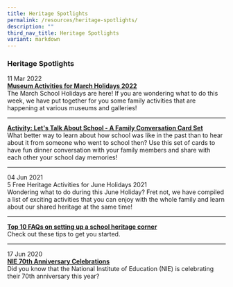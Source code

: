 ```yaml
---
title: Heritage Spotlights
permalink: /resources/heritage-spotlights/
description: ""
third_nav_title: Heritage Spotlights
variant: markdown
---
```

### **Heritage Spotlights**
11 Mar 2022<br>
**[Museum Activities for March Holidays 2022](/resources/heritage-spotlights/museum-activities-for-march/)**
<br>The March School Holidays are here! If you are wondering what to do this week, we have put together for you some family activities that are happening at various museums and galleries!

----------------------------------------------

**[Activity: Let's Talk About School - A Family Conversation Card Set](/resources/heritage-spotlights/activity-lets-talk-about-school/)**
<br>What better way to learn about how school was like in the past than to hear about it from someone who went to school then? Use this set of cards to have fun dinner conversation with your family members and share with each other your school day memories!

----------------------------------------------

04 Jun 2021<br>
5 Free Heritage Activities for June Holidays 2021
<br>Wondering what to do during this June Holiday? Fret not, we have compiled a list of exciting activities that you can enjoy with the whole family and learn about our shared heritage at the same time!

----------------------------------------------


**[Top 10 FAQs on setting up a school heritage corner](/resources/heritage-spotlights/top-10-faqs-on-setting-up-a-school-heritage-corner/)**
<br>Check out these tips to get you started.

----------------------------------------------

17 Jun 2020<br>
**[NIE 70th Anniversary Celebrations](/resources/heritage-spotlights/nie-70th-anniversary-celebrations/)**
<br>Did you know that the National Institute of Education (NIE) is celebrating their 70th anniversary this year?